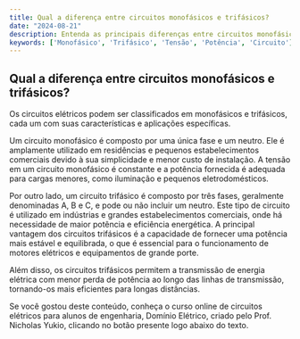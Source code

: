 ```yaml
---
title: Qual a diferença entre circuitos monofásicos e trifásicos?
date: "2024-08-21"
description: Entenda as principais diferenças entre circuitos monofásicos e trifásicos, focando em suas aplicações e características.
keywords: ['Monofásico', 'Trifásico', 'Tensão', 'Potência', 'Circuito']
---
```


## Qual a diferença entre circuitos monofásicos e trifásicos?

Os circuitos elétricos podem ser classificados em monofásicos e trifásicos, cada um com suas características e aplicações específicas. 

Um circuito monofásico é composto por uma única fase e um neutro. Ele é amplamente utilizado em residências e pequenos estabelecimentos comerciais devido à sua simplicidade e menor custo de instalação. A tensão em um circuito monofásico é constante e a potência fornecida é adequada para cargas menores, como iluminação e pequenos eletrodomésticos.

Por outro lado, um circuito trifásico é composto por três fases, geralmente denominadas A, B e C, e pode ou não incluir um neutro. Este tipo de circuito é utilizado em indústrias e grandes estabelecimentos comerciais, onde há necessidade de maior potência e eficiência energética. A principal vantagem dos circuitos trifásicos é a capacidade de fornecer uma potência mais estável e equilibrada, o que é essencial para o funcionamento de motores elétricos e equipamentos de grande porte.

Além disso, os circuitos trifásicos permitem a transmissão de energia elétrica com menor perda de potência ao longo das linhas de transmissão, tornando-os mais eficientes para longas distâncias.

Se você gostou deste conteúdo, conheça o curso online de circuitos elétricos para alunos de engenharia, Domínio Elétrico, criado pelo Prof. Nicholas Yukio, clicando no botão presente logo abaixo do texto.